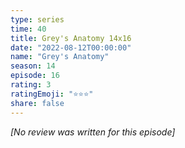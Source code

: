 ```yaml
---
type: series
time: 40
title: Grey's Anatomy 14x16
date: "2022-08-12T00:00:00"
name: "Grey's Anatomy"
season: 14
episode: 16
rating: 3
ratingEmoji: "⭐️⭐️⭐️"
share: false
---
```


*[No review was written for this episode]*
